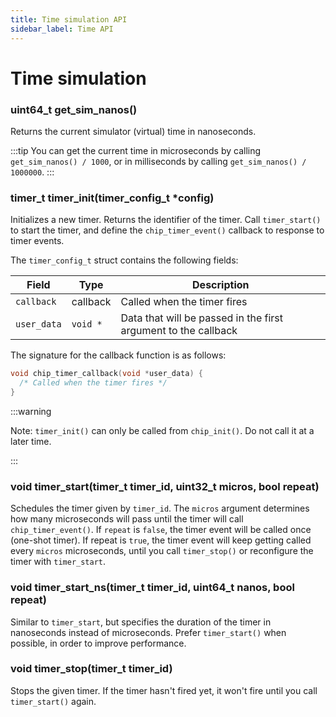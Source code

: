 ```yaml
---
title: Time simulation API
sidebar_label: Time API
---
```


# Time simulation

### uint64_t get_sim_nanos()

Returns the current simulator (virtual) time in nanoseconds.

:::tip
You can get the current time in microseconds by calling `get_sim_nanos() / 1000`, or in milliseconds by calling `get_sim_nanos() / 1000000`.
:::

### timer_t timer_init(timer_config_t \*config)

Initializes a new timer. Returns the identifier of the timer. Call `timer_start()` to start the timer, and define the `chip_timer_event()` callback to response to timer events.

The `timer_config_t` struct contains the following fields:

| Field       | Type     | Description                                                    |
| ----------- | -------- | -------------------------------------------------------------- |
| `callback`  | callback | Called when the timer fires                                    |
| `user_data` | `void *` | Data that will be passed in the first argument to the callback |

The signature for the callback function is as follows:

```cpp
void chip_timer_callback(void *user_data) {
  /* Called when the timer fires */
}
```

:::warning

Note: `timer_init()` can only be called from `chip_init()`. Do not call it at a later time.

:::

### void timer_start(timer_t timer_id, uint32_t micros, bool repeat)

Schedules the timer given by `timer_id`. The `micros` argument determines how many microseconds will pass until the timer will call `chip_timer_event()`. If `repeat` is `false`, the timer event will be called once (one-shot timer). If repeat is `true`, the timer event will keep getting called every `micros` microseconds, until you call `timer_stop()` or reconfigure the timer with `timer_start`.

### void timer_start_ns(timer_t timer_id, uint64_t nanos, bool repeat)

Similar to `timer_start`, but specifies the duration of the timer in nanoseconds instead of microseconds. Prefer `timer_start()` when possible, in order to improve performance.

### void timer_stop(timer_t timer_id)

Stops the given timer. If the timer hasn't fired yet, it won't fire until you call `timer_start()` again.
